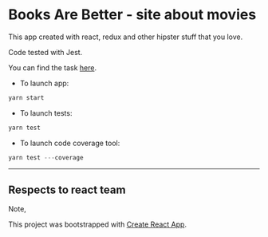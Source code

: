# Books Are Better - site about movies

This app created with react, redux and other hipster stuff that you love.

Code tested with Jest.

You can find the task [here](https://docs.google.com/document/d/1rH6M2h_OLgxYo9w2sT0rtZcZvwqkeYmd-CQTL5tNURE/edit).

* To launch app:
```javascript
yarn start
```

* To launch tests:
```javascript
yarn test
```

* To launch code coverage tool:
```javascript
yarn test ---coverage
```
---

## Respects to react team

Note,

This project was bootstrapped with [Create React App](https://github.com/facebookincubator/create-react-app).
